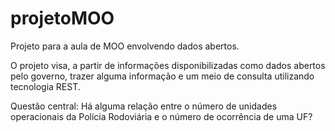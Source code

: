 projetoMOO
==========

Projeto para a aula de MOO envolvendo dados abertos.

O projeto visa, a partir de informações disponibilizadas como dados abertos pelo governo, trazer alguma informação e um meio de consulta utilizando tecnologia REST.

Questão central: 
Há alguma relação entre o número de unidades operacionais da Polícia Rodoviária e o número de ocorrência de uma UF?

